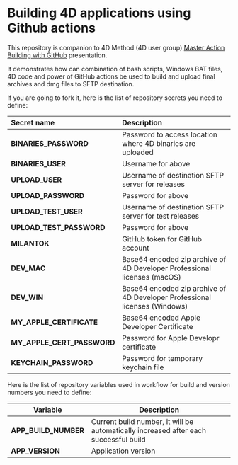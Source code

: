 # Building 4D applications using Github actions

This repository is companion to 4D Method (4D user group)  [Master Action Building with GitHub](https://4dmethod.com/2024/04/24/master-action-building-with-github-milan-adamov/) presentation.

It demonstrates how can combination of bash scripts, Windows BAT files, 4D code and power of GitHub actions be used to build and upload final archives and dmg files to SFTP destination.

If you are going to fork it, here is the list of repository secrets you need to define:

| Secret name                | Description                                                  |
| :------------------------- | :----------------------------------------------------------- |
| **BINARIES_PASSWORD**      | Password to access location where 4D binaries are uploaded   |
| **BINARIES_USER**          | Username for above                                           |
| **UPLOAD_USER**            | Username of destination SFTP server for releases             |
| **UPLOAD_PASSWORD**        | Password for above                                           |
| **UPLOAD_TEST_USER**       | Username of destination SFTP server for test releases        |
| **UPLOAD_TEST_PASSWORD**   | Password for above                                           |
| **MILANTOK**               | GitHub token for GitHub account                              |
| **DEV_MAC**                | Base64 encoded zip archive of 4D Developer Professional licenses (macOS) |
| **DEV_WIN**                | Base64 encoded zip archive of 4D Developer Professional licenses (Windows) |
| **MY_APPLE_CERTIFICATE**   | Base64 encoded Apple Developer Certificate                   |
| **MY_APPLE_CERT_PASSWORD** | Password for Apple Developr certificate                      |
| **KEYCHAIN_PASSWORD**      | Password for temporary keychain file                         |

Here is the list of repository variables used in workflow for build and version numbers you need to define:

| Variable             | Description                                                  |
| -------------------- | ------------------------------------------------------------ |
| **APP_BUILD_NUMBER** | Current build number, it will be automatically increased after each successful build |
| **APP_VERSION**      | Application version                                          |

